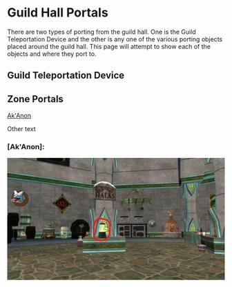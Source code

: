 # Guild Hall Portals

There are two types of porting from the guild hall.  One is the Guild
Teleportation Device and the other is any one of the various porting
objects placed around the guild hall. This page will attempt to show
each of the objects and where they port to.

## Guild Teleportation Device

## Zone Portals

[Ak'Anon](Ak'Anon)

Other text

### [Ak'Anon]:

![Ak'Anon Bubble Lamp - Ak'Anon](AkAnon1.jpg)

